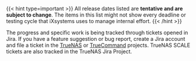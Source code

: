 ---
---

{{< hint type=important >}}
All release dates listed are **tentative and are subject to change**.
The items in this list might not show every deadline or testing cycle that iXsystems uses to manage internal effort.
{{< /hint >}}

The progress and specific work is being tracked through tickets opened in Jira.
If you have a feature suggestion or bug report, create a Jira account and file a ticket in the [TrueNAS](https://ixsystems.atlassian.net/projects/NAS "TrueNAS Jira Project") or  [TrueCommand](https://ixsystems.atlassian.net/projects/TC "TrueCommand Jira Project") projects.
TrueNAS SCALE tickets are also tracked in the TrueNAS Jira Project.
